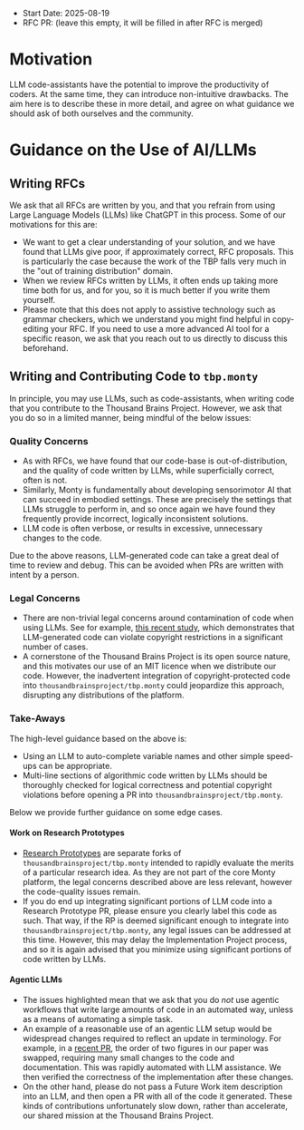 - Start Date: 2025-08-19
- RFC PR: (leave this empty, it will be filled in after RFC is merged)

# Motivation

LLM code-assistants have the potential to improve the productivity of coders. At the same time, they can introduce non-intuitive drawbacks. The aim here is to describe these in more detail, and agree on what guidance we should ask of both ourselves and the community.


# Guidance on the Use of AI/LLMs

## Writing RFCs

We ask that all RFCs are written by you, and that you refrain from using Large Language Models (LLMs) like ChatGPT in this process. Some of our motivations for this are:
- We want to get a clear understanding of your solution, and we have found that LLMs give poor, if approximately correct, RFC proposals. This is particularly the case because the work of the TBP falls very much in the "out of training distribution" domain.
- When we review RFCs written by LLMs, it often ends up taking more time both for us, and for you, so it is much better if you write them yourself.
- Please note that this does not apply to assistive technology such as grammar checkers, which we understand you might find helpful in copy-editing your RFC. If you need to use a more advanced AI tool for a specific reason, we ask that you reach out to us directly to discuss this beforehand.


## Writing and Contributing Code to `tbp.monty`

In principle, you may use LLMs, such as code-assistants, when writing code that you contribute to the Thousand Brains Project. However, we ask that you do so in a limited manner, being mindful of the below issues:

### Quality Concerns
- As with RFCs, we have found that our code-base is out-of-distribution, and the quality of code written by LLMs, while superficially correct, often is not.
- Similarly, Monty is fundamentally about developing sensorimotor AI that can succeed in embodied settings. These are precisely the settings that LLMs struggle to perform in, and so once again we have found they frequently provide incorrect, logically inconsistent solutions.
- LLM code is often verbose, or results in excessive, unnecessary changes to the code.

Due to the above reasons, LLM-generated code can take a great deal of time to review and debug. This can be avoided when PRs are written with intent by a person.

### Legal Concerns
- There are non-trivial legal concerns around contamination of code when using LLMs. See for example, [this recent study](https://arxiv.org/html/2408.02487v1), which demonstrates that LLM-generated code can violate copyright restrictions in a significant number of cases.
- A cornerstone of the Thousand Brains Project is its open source nature, and this motivates our use of an MIT licence when we distribute our code. However, the inadvertent integration of copyright-protected code into `thousandbrainsproject/tbp.monty` could jeopardize this approach, disrupting any distributions of the platform.

### Take-Aways

The high-level guidance based on the above is:
- Using an LLM to auto-complete variable names and other simple speed-ups can be appropriate.
- Multi-line sections of algorithmic code written by LLMs should be thoroughly checked for logical correctness and potential copyright violations before opening a PR into `thousandbrainsproject/tbp.monty`.

Below we provide further guidance on some edge cases.

#### Work on Research Prototypes
- [Research Prototypes](https://github.com/nielsleadholm/tbp.monty/blob/978b15653a4c08bb21e28752a2ea9e01a3da906b/rfcs/0000_code_guidance_for_researchers_and_community.md) are separate forks of `thousandbrainsproject/tbp.monty` intended to rapidly evaluate the merits of a particular research idea. As they are not part of the core Monty platform, the legal concerns described above are less relevant, however the code-quality issues remain.
- If you do end up integrating significant portions of LLM code into a Research Prototype PR, please ensure you clearly label this code as such. That way, if the RP is deemed significant enough to integrate into `thousandbrainsproject/tbp.monty`, any legal issues can be addressed at this time. However, this may delay the Implementation Project process, and so it is again advised that you minimize using significant portions of code written by LLMs.

#### Agentic LLMs 
- The issues highlighted mean that we ask that you do *not* use agentic workflows that write large amounts of code in an automated way, unless as a means of automating a simple task.
- An example of a reasonable use of an agentic LLM setup would be widespread changes required to reflect an update in terminology. For example, in a [recent PR](https://github.com/thousandbrainsproject/tbp.tbs_sensorimotor_intelligence/pull/55/files), the order of two figures in our paper was swapped, requiring many small changes to the code and documentation. This was rapidly automated with LLM assistance. We then verified the correctness of the implementation after these changes.
- On the other hand, please do not pass a Future Work item description into an LLM, and then open a PR with all of the code it generated. These kinds of contributions unfortunately slow down, rather than accelerate, our shared mission at the Thousand Brains Project.